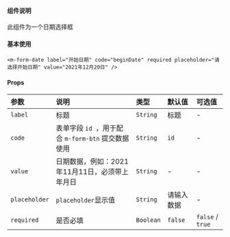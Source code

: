 #### 组件说明

此组件为一个日期选择框

#### 基本使用

```
<m-form-date label="开始日期" code="beginDate" required placeholder="请选择开始日期" value="2021年12月20日" />

```

#### Props

| 参数 | 说明 | 类型 | 默认值 | 可选值 |
|:----|:----|:----|:----|:----|
|`label`|标题|`String`|标题|-|
|`code`|表单字段 `id `，用于配合 `m-form-btn` 提交数据使用|`String`|`id`|-|
|`value`|日期数据，例如：2021年11月11日，必须带上年月日| `String`|-|-|
|`placeholder`|`placeholder`显示值|`String`|请输入数据|-|
|`required`|是否必填|`Boolean`|`false`|`false` / `true`|
